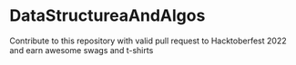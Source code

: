 # DataStructureaAndAlgos
Contribute to this repository with valid pull request to Hacktoberfest 2022 and earn awesome swags and t-shirts
